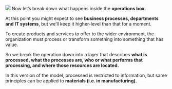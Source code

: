 ![](Journal/Jeff/Business%20stuff/Bio%20Sensor%20Meta%20Model/01%20What%20is%20a%20Meta%20Model?/Ardoq/Meta%20Model/01%20High%20Level%20Metamodel%20Concepts/attachments/Pasted%20image%2020231101131208.png)
Now let’s break down what happens inside the **operations box.**

At this point you might expect to see **business processes, departments and IT systems**, but we’ll keep it higher-level than that for a moment.

To create products and services to offer to the wider environment, the organization must process or transform something into something that has value.

So we break the operation down into a layer that describes **what is processed, what the processes are, who or what performs that processing, and where those resources are located.**

In this version of the model, processed is restricted to information, but same principles can be applied to **materials (i.e. in manufacturing).**
